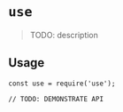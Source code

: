 # `use`

> TODO: description

## Usage

```
const use = require('use');

// TODO: DEMONSTRATE API
```

